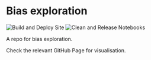 # Bias exploration

![Build and Deploy Site](https://github.com/imrehg/cdei-development/workflows/Build%20and%20Deploy%20Site/badge.svg)
![Clean and Release Notebooks](https://github.com/imrehg/cdei-development/workflows/Clean%20and%20Release%20Notebooks/badge.svg)

A repo for bias exploration.

Check the relevant GitHub Page for visualisation.
